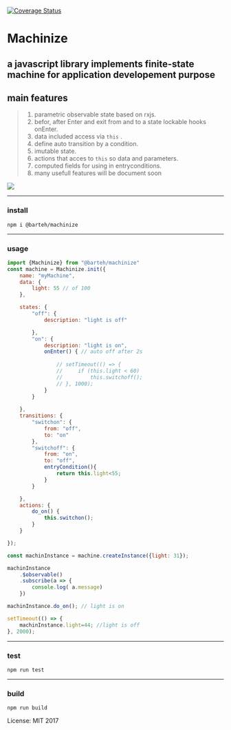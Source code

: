 
[![Coverage Status](https://coveralls.io/repos/github/barteh/machinize/badge.svg?branch=master)](https://coveralls.io/github/barteh/machinize?branch=master)

# Machinize
## a javascript library implements finite-state machine for application developement purpose


## main features
>
>1. parametric observable state based on rxjs.
>2. befor, after Enter and exit from and to a state lockable hooks onEnter.
>3. data included access via `this` .
>4. define  auto transition by a condition.
>5. imutable state.
>6. actions that acces to `this` so data and parameters.
>7. computed fields for using in entryconditions.
>8. many usefull features will be document soon
>


![](https://upload.wikimedia.org/wikipedia/commons/thumb/c/cf/Finite_state_machine_example_with_comments.svg/420px-Finite_state_machine_example_with_comments.svg.png)



---
### install
```
npm i @barteh/machinize
```
---
### usage
```js
import {Machinize} from "@barteh/machinize"
const machine = Machinize.init({
    name: "myMachine",
    data: {
        light: 55 // of 100
    },

    states: {
        "off": {
            description: "light is off"

        },
        "on": {
            description: "light is on",
            onEnter() { // auto off after 2s
                
                // setTimeout(() => {
                //     if (this.light < 60) 
                //         this.switchoff();
                // }, 1000);
            }
        }
      
    },
    transitions: {
        "switchon": {
            from: "off",
            to: "on"
        },
        "switchoff": {
            from: "on",
            to: "off",
            entryCondition(){
                return this.light<55;
            }
        }

    },
    actions: {
        do_on() {
            this.switchon();
        }
    }

});

const machinInstance = machine.createInstance({light: 31});

machinInstance
    .$observable()
    .subscribe(a => {
        console.log( a.message)
    })

machinInstance.do_on(); // light is on

setTimeout(() => {
    machinInstance.light=44; //light is off
}, 2000);

```


---
### test
```
npm run test
``` 
---
### build

```
npm run build
```



License: MIT
2017
